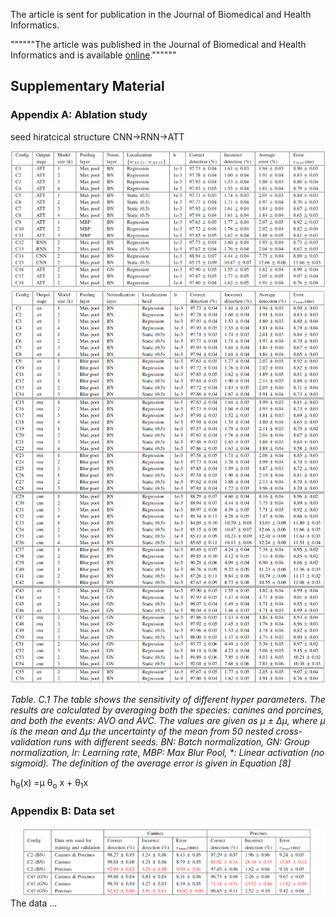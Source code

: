 
The article is sent for publication in the Journal of Biomedical and Health Informatics.

""""""The article was published in the Journal of Biomedical and Health Informatics and is available 
[online](https://ieeexplore.ieee.org/document/9216477).""""""

## Supplementary Material


### Appendix A: Ablation study

seed
hiratcical structure CNN->RNN->ATT

![Example Workflow](./images/ablation_studies.png)
![Example Workflow](./images/ablation_studies_large.png)

*Table. C.1 The table shows the sensitivity of different hyper parameters. The results are calculated by averaging both the species: canines and porcines, and both the events: AVO and AVC. The values are given as &mu; &plusmn; &Delta;&mu;, where &mu; is the mean and &Delta;&mu; the uncertainty of the mean from 50 nested cross-validation runs with different seeds. BN: Batch normalization, GN: Group normalization, lr: Learning rate, MBP: Max Blur Pool, \*: Linear activation (no sigmoid). The definition of the average error is given in Equation [8]*

h<sub>&theta;</sub>(x) =&mu; &theta;<sub>o</sub> x + &theta;<sub>1</sub>x



### Appendix B: Data set

![Example Workflow](./images/result_species.png)
The data ...

